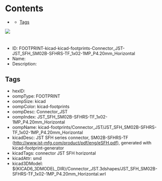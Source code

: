 



Contents
========

* [](#)
	* [Tags](#tags)
  
![][im]
# 

- ID: FOOTPRINT-kicad-kicad-footprints-Connector_JST-JST_SFH_SM02B-SFHRS-TF_1x02-1MP_P4.20mm_Horizontal
- Name: 
- Description: 

## Tags

- hexID: 
- oompType: FOOTPRINT
- oompSize: kicad
- oompColor: kicad-footprints
- oompDesc: Connector_JST
- oompIndex: JST_SFH_SM02B-SFHRS-TF_1x02-1MP_P4.20mm_Horizontal
- oompName: kicad-footprints/Connector_JST/JST_SFH_SM02B-SFHRS-TF_1x02-1MP_P4.20mm_Horizontal
- kicadDesc: JST SFH series connector, SM02B-SFHRS-TF (http://www.jst-mfg.com/product/pdf/eng/eSFH.pdf), generated with kicad-footprint-generator
- kicadTags: connector JST SFH horizontal
- kicadAttr: smd
- kicad3DModel: ${KICAD6_3DMODEL_DIR}/Connector_JST.3dshapes/JST_SFH_SM02B-SFHRS-TF_1x02-1MP_P4.20mm_Horizontal.wrl



[im]: image.png
